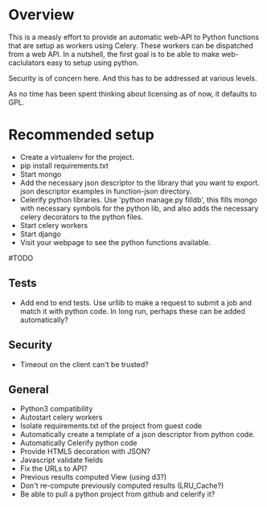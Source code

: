 # Overview
This is a measly effort to provide an automatic web-API to Python functions that
are setup as workers using Celery. These workers can be dispatched from a web API.
In a nutshell, the first goal is to be able to make web-caclulators easy to setup
using python.

Security is of concern here. And this has to be addressed at various levels.

As no time has been spent thinking about licensing as of now, it defaults to GPL.

# Recommended setup
- Create a virtualenv for the project.
- pip install requirements.txt
- Start mongo
- Add the necessary json descriptor to the library that you want to export.
  json descriptor examples in function-json directory.
- Celerify python libraries. Use 'python manage.py filldb', this fills mongo
  with necessary symbols for the python lib, and also adds the necessary celery
  decorators to the python files.
- Start celery workers
- Start django
- Visit your webpage to see the python functions available.

#TODO

## Tests
- Add end to end tests. Use urllib to make a request to submit a job and match it
with python code. In long run, perhaps these can be added automatically?

## Security
- Timeout on the client can't be trusted?

## General
- Python3 compatibility
- Autostart celery workers
- Isolate requirements.txt of the project from guest code
- Automatically create a template of a json descriptor from python code.
- Automatically Celerify python code
- Provide HTML5 decoration with JSON?
- Javascript validate fields
- Fix the URLs to API?
- Previous results computed View (using d3?)
- Don't re-compute previously computed results (LRU_Cache?)
- Be able to pull a python project from github and celerify it?
